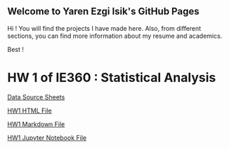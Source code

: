 ## Welcome to Yaren Ezgi Isik's GitHub Pages

Hi ! You will find the projects I have made here. Also, from different sections, you can find more information about my resume and academics.

Best !

# HW 1 of IE360 : Statistical Analysis


[Data Source Sheets](EVDS_whole_data.xlsx)

[HW1 HTML File](R_HW1_latest1.html)

[HW1 Markdown File](R_HW1_latest.md)

[HW1 Jupyter Notebook File](R_HW1.ipynb)
